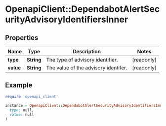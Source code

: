 # OpenapiClient::DependabotAlertSecurityAdvisoryIdentifiersInner

## Properties

| Name | Type | Description | Notes |
| ---- | ---- | ----------- | ----- |
| **type** | **String** | The type of advisory identifier. | [readonly] |
| **value** | **String** | The value of the advisory identifer. | [readonly] |

## Example

```ruby
require 'openapi_client'

instance = OpenapiClient::DependabotAlertSecurityAdvisoryIdentifiersInner.new(
  type: null,
  value: null
)
```

